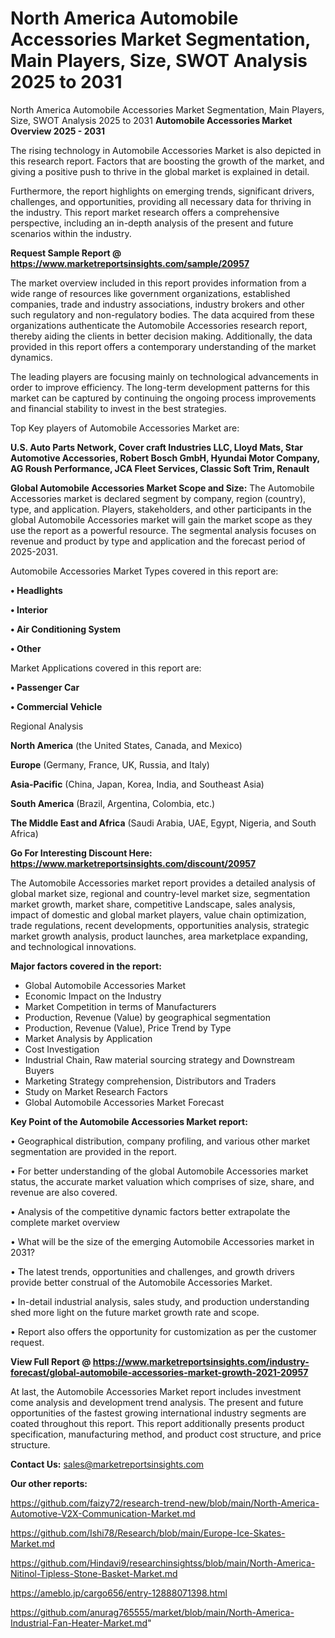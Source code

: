 # North America Automobile Accessories Market Segmentation, Main Players, Size, SWOT Analysis 2025 to 2031
 North America Automobile Accessories Market Segmentation, Main Players, Size, SWOT Analysis 2025 to 2031
<Strong> Automobile Accessories Market Overview 2025 - 2031</strong>

The rising technology in Automobile Accessories Market is also depicted in this research report. Factors that are boosting the growth of the market, and giving a positive push to thrive in the global market is explained in detail.

Furthermore, the report highlights on emerging trends, significant drivers, challenges, and opportunities, providing all necessary data for thriving in the industry. This report market research offers a comprehensive perspective, including an in-depth analysis of the present and future scenarios within the industry.

<strong>Request Sample Report @ <a href=https://www.marketreportsinsights.com/sample/20957>https://www.marketreportsinsights.com/sample/20957</a></strong>

The market overview included in this report provides information from a wide range of resources like government organizations, established companies, trade and industry associations, industry brokers and other such regulatory and non-regulatory bodies. The data acquired from these organizations authenticate the Automobile Accessories research report, thereby aiding the clients in better decision making. Additionally, the data provided in this report offers a contemporary understanding of the market dynamics.

The leading players are focusing mainly on technological advancements in order to improve efficiency. The long-term development patterns for this market can be captured by continuing the ongoing process improvements and financial stability to invest in the best strategies.

Top Key players of Automobile Accessories Market are:

<strong>U.S. Auto Parts Network, Cover craft Industries LLC, Lloyd Mats, Star Automotive Accessories, Robert Bosch GmbH, Hyundai Motor Company, AG Roush Performance, JCA Fleet Services, Classic Soft Trim, Renault</strong>

<strong><b>Global Automobile Accessories Market Scope and Size:</b></strong>
The Automobile Accessories market is declared segment by company, region (country), type, and application. Players, stakeholders, and other participants in the global Automobile Accessories market will gain the market scope as they use the report as a powerful resource. The segmental analysis focuses on revenue and product by type and application and the forecast period of 2025-2031.

Automobile Accessories Market Types covered in this report are:

<strong>• Headlights

• Interior

• Air Conditioning System

• Other</strong>

Market Applications covered in this report are:

<strong>• Passenger Car

• Commercial Vehicle</strong> 

Regional Analysis

<strong>North America</strong> (the United States, Canada, and Mexico)

<strong>Europe</strong> (Germany, France, UK, Russia, and Italy)

<strong>Asia-Pacific</strong> (China, Japan, Korea, India, and Southeast Asia)

<strong>South America</strong> (Brazil, Argentina, Colombia, etc.)

<strong>The Middle East and Africa</strong> (Saudi Arabia, UAE, Egypt, Nigeria, and South Africa)

<strong>Go For Interesting Discount Here: <a href=https://www.marketreportsinsights.com/discount/20957>https://www.marketreportsinsights.com/discount/20957</a></strong>

The Automobile Accessories market report provides a detailed analysis of global market size, regional and country-level market size, segmentation market growth, market share, competitive Landscape, sales analysis, impact of domestic and global market players, value chain optimization, trade regulations, recent developments, opportunities analysis, strategic market growth analysis, product launches, area marketplace expanding, and technological innovations.

<strong><b>Major factors covered in the report:</b></strong>
<ul>
  <li>Global Automobile Accessories Market </li>
  <li>Economic Impact on the Industry</li>
  <li>Market Competition in terms of Manufacturers</li>
  <li>Production, Revenue (Value) by geographical segmentation</li>
  <li>Production, Revenue (Value), Price Trend by Type</li>
  <li>Market Analysis by Application</li>
  <li>Cost Investigation</li>
  <li>Industrial Chain, Raw material sourcing strategy and Downstream Buyers</li>
  <li>Marketing Strategy comprehension, Distributors and Traders</li>
  <li>Study on Market Research Factors</li>
  <li>Global Automobile Accessories Market Forecast</li>
</ul>

<strong><b>Key Point of the Automobile Accessories Market report:</b></strong>

• Geographical distribution, company profiling, and various other market segmentation are provided in the report.

• For better understanding of the global Automobile Accessories market status, the accurate market valuation which comprises of size, share, and revenue are also covered.

• Analysis of the competitive dynamic factors better extrapolate the complete market overview

• What will be the size of the emerging Automobile Accessories market in 2031?

• The latest trends, opportunities and challenges, and growth drivers provide better construal of the Automobile Accessories Market.

• In-detail industrial analysis, sales study, and production understanding shed more light on the future market growth rate and scope.

• Report also offers the opportunity for customization as per the customer request.

<strong><b>View Full Report @ <a href=https://www.marketreportsinsights.com/industry-forecast/global-automobile-accessories-market-growth-2021-20957>https://www.marketreportsinsights.com/industry-forecast/global-automobile-accessories-market-growth-2021-20957</a></b></strong>


At last, the Automobile Accessories Market report includes investment come analysis and development trend analysis. The present and future opportunities of the fastest growing international industry segments are coated throughout this report. This report additionally presents product specification, manufacturing method, and product cost structure, and price structure.

<strong>Contact Us:</strong>
sales@marketreportsinsights.com

<strong>Our other reports:</strong>

<a href=https://github.com/faizy72/research-trend-new/blob/main/North-America-Automotive-V2X-Communication-Market.md>https://github.com/faizy72/research-trend-new/blob/main/North-America-Automotive-V2X-Communication-Market.md</a>

<a href=https://github.com/Ishi78/Research/blob/main/Europe-Ice-Skates-Market.md>https://github.com/Ishi78/Research/blob/main/Europe-Ice-Skates-Market.md</a>

<a href=https://github.com/Hindavi9/researchinsightss/blob/main/North-America-Nitinol-Tipless-Stone-Basket-Market.md>https://github.com/Hindavi9/researchinsightss/blob/main/North-America-Nitinol-Tipless-Stone-Basket-Market.md</a>

<a href=https://ameblo.jp/cargo656/entry-12888071398.html>https://ameblo.jp/cargo656/entry-12888071398.html</a>

<a href=https://github.com/anurag765555/market/blob/main/North-America-Industrial-Fan-Heater-Market.md>https://github.com/anurag765555/market/blob/main/North-America-Industrial-Fan-Heater-Market.md</a>"
